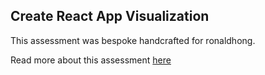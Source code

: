 ## Create React App Visualization

This assessment was bespoke handcrafted for ronaldhong.

Read more about this assessment [here](https://react.eogresources.com)
